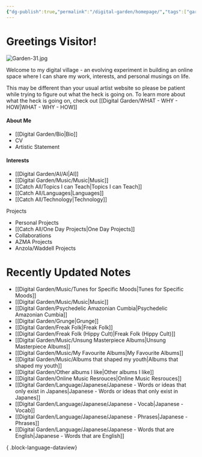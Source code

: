 ```yaml
---
{"dg-publish":true,"permalink":"/digital-garden/homepage/","tags":["gardenEntry","gardenEntry","gardenEntry"],"updated":"2023-12-08T17:21:40.254-07:00"}
---
```


# Greetings Visitor! 
![Garden-31.jpg](/img/user/Attachements/Garden-31.jpg)

Welcome to my digital village - an evolving experiment in building an online space where I can share my work, interests, and personal musings on life. 

This may be different than your usual artist website so please be patient while trying to figure out what the heck is going on.  To learn more about what the heck is going on, check out [[Digital Garden/WHAT - WHY - HOW\|WHAT - WHY - HOW]]

####  About Me
- [[Digital Garden/Bio\|Bio]]
- CV
- Artistic Statement

#### Interests
- [[Digital Garden/AI/AI\|AI]]
- [[Digital Garden/Music/Music\|Music]]
- [[Catch All/Topics I can Teach\|Topics I can Teach]]
- [[Catch All/Languages\|Languages]]
- [[Catch All/Technology\|Technology]]

Projects
- Personal Projects
- [[Catch All/One Day Projects\|One Day Projects]]
- Collaborations
- AZMA Projects
- Anzola/Waddell Projects

# Recently Updated Notes
- [[Digital Garden/Music/Tunes for Specific Moods\|Tunes for Specific Moods]]
- [[Digital Garden/Music/Music\|Music]]
- [[Digital Garden/Psychedelic Amazonian Cumbia\|Psychedelic Amazonian Cumbia]]
- [[Digital Garden/Grunge\|Grunge]]
- [[Digital Garden/Freak Folk\|Freak Folk]]
- [[Digital Garden/Freak Folk (Hippy Cult)\|Freak Folk (Hippy Cult)]]
- [[Digital Garden/Music/Unsung Masterpiece Albums\|Unsung Masterpiece Albums]]
- [[Digital Garden/Music/My Favourite Albums\|My Favourite Albums]]
- [[Digital Garden/Music/Albums that shaped my youth\|Albums that shaped my youth]]
- [[Digital Garden/Other albums I like\|Other albums I like]]
- [[Digital Garden/Online Music Resrouces\|Online Music Resrouces]]
- [[Digital Garden/Language/Japanese/Japanese - Words or ideas that only exist in Japanes\|Japanese - Words or ideas that only exist in Japanes]]
- [[Digital Garden/Language/Japanese/Japanese - Vocab\|Japanese - Vocab]]
- [[Digital Garden/Language/Japanese/Japanese - Phrases\|Japanese - Phrases]]
- [[Digital Garden/Language/Japanese/Japanese - Words that are English\|Japanese - Words that are English]]

{ .block-language-dataview}
